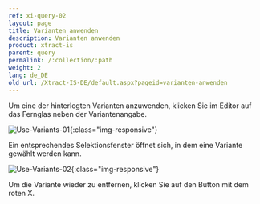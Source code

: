 ```yaml
---
ref: xi-query-02
layout: page
title: Varianten anwenden
description: Varianten anwenden
product: xtract-is
parent: query
permalink: /:collection/:path
weight: 2
lang: de_DE
old_url: /Xtract-IS-DE/default.aspx?pageid=varianten-anwenden
---
```


Um eine der hinterlegten Varianten anzuwenden, klicken Sie im Editor auf das Fernglas neben der Variantenangabe. 

![Use-Variants-01](/img/content/Use-Variants-01.png){:class="img-responsive"}

Ein entsprechendes Selektionsfenster öffnet sich, in dem eine Variante gewählt werden kann.

![Use-Variants-02](/img/content/Use-Variants-02.png){:class="img-responsive"}

Um die Variante wieder zu entfernen, klicken Sie auf den Button mit dem roten X.

